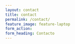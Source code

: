 ```yaml
---
layout: contact
title: contact
permalink: /contact/
feature_image: feature-laptop
form_action:
form_heading: Contacto
---
```

